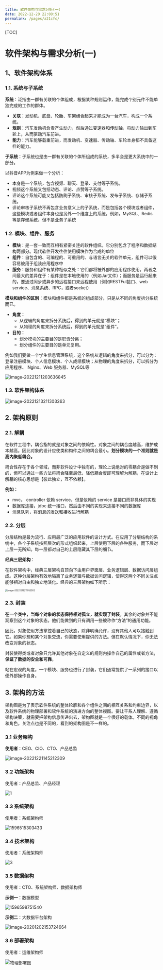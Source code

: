 ```yaml
---
title: 软件架构与需求分析(一)
date: 2022-12-20 22:00:51
permalink: /pages/a21cfc/
---
```

[TOC]

# 软件架构与需求分析(一)

## 1、软件架构体系

### 1.1. 系统与子系统

**系统**：泛指由一群有关联的个体组成，根据某种规则运作，能完成个别元件不能单独完成的工作的群体。

- **关联**：发动机、底盘、轮胎、车架组合起来才能成为一台汽车，构成一个系统。
- **规则**：汽车发动机负责产生动力，然后通过变速器和传动轴，将动力输出到车轮上，从而驱动汽车前进。
- **能力**：汽车能够载重前进，而发动机、变速器、传动轴、车轮本身都不具备这样的能力。

**子系统**：子系统也是由一群有关联的个体所组成的系统，多半会是更大系统中的一部分。

以抖音APP为例来做一个分析：

- 本身是一个系统，包含视频、聊天、登录、支付等子系统。
- 视频这个系统又包括动态、评论、点赞等子系统。
- 评论这个系统可能又包括防刷子系统、审核子系统、发布子系统、存储子系统。
- 评论审核子系统不再包含业务意义上的子系统，而是包括各个模块或者组件，这些模块或者组件本身也是另外一个维度上的系统。例如，MySQL、Redis 等是存储系统，但不是业务子系统

### 1.2. 模块、组件、服务

- **模块**：是一套一致而互相有紧密关连的软件组织。它分别包含了程序和数据结构两部分。现代软件开发往往使用模块作为合成的单位
- **组件**：自包含的、可编程的、可重用的、与语言无关的软件单元，组件可以很容易被用于组装应用程序中
- **服务**：服务和组件有某种相似之处：它们都将被外部的应用程序使用。两者之间最大的差异在于：组件是在本地使用的（例如Jar文件）；而服务是运行起来的，要通过同步或异步的远程接口来远程使用（例如RESTFul接口、web service、消息系统、RPC，或者socket）

**模块和组件的区别**：模块和组件都是系统的组成部分，只是从不同的角度拆分系统而已。

- **角度：**
  - 从逻辑的角度来拆分系统后，得到的单元就是“模块”；
  - 从物理的角度来拆分系统后，得到的单元就是“组件”。
- **目的：**
  - 划分模块的主要目的是职责分离；
  - 划分组件的主要目的是单元复用。

例如我们要做一个学生信息管理系统，这个系统从逻辑的角度来拆分，可以分为：登录注册模块、个人信息模块、个人成绩模块；从物理的角度来拆分，可以拆分为应用程序、 Nginx、Web 服务器、MySQL等

![image-20221211203636845](https://jpypyj-img-1310948243.cos.ap-guangzhou.myqcloud.com/202212112036011.png)

### 1.3. 软件架构体系

![image-20221213211303263](https://jpypyj-img-1310948243.cos.ap-guangzhou.myqcloud.com/202212132113356.png)

## 2. 架构原则

### 2.1. 解耦

在软件工程中，耦合指的就是对象之间的依赖性。对象之间的耦合度越高，维护成本越高。因此对象的设计应使类和构件之间的耦合最小。**划分模块的一个准则就是高内聚低耦合。**

耦合性存在于各个领域，而非软件设计中独有的，理论上说绝对的零耦合是做不到的，但可以通过一些方法将耦合降至最低，降低耦合度即可理解为解耦，在设计上解耦的核心思想是【彼此独立，互不依赖】。

**例如：**

- mvc， controller 依赖 service，但是依赖的 service 是接口而非具体的实现
- 数据库连接，jdbc 统一接口，然后由不同的实现来连接不同的数据库
- 消息队列，将消息的发送和接收进行解耦

### 2.2. 分层

分层结构是最为流行、应用最广泛的应用软件的设计方式。在应用了分层结构的系统中，各个子系统按照层次的形式组织起来，上层使用下层的各种服务，而下层对上层一无所知。每一层都对自己的上层隐藏其下层的细节。 

**经典三层架构**：

在软件架构中，经典三层架构自顶向下由用户界面层、业务逻辑层、数据访问层组成。这种分层架构有效地隔离了业务逻辑与数据访问逻辑，使得这两个不同关注点能够相对自由和独立地演化。经典的三层架构如下所示：

<img src="https://jpypyj-img-1310948243.cos.ap-guangzhou.myqcloud.com/202212132119056.png" alt="image-20221213211952002" style="zoom:50%;" />

### 2.3. 封装

**在一个类中，当每个对象的状态保持相对孤立，就实现了封装**。其余的对象并不能观察到这个对象的状态。他们能做到的只有调用一些被称作“方法”的通用功能。

因此，对象使用方法掌控着自己的状态，除非明确允许，没有其他人可以接触到它。如果你想和某个对象交流，你需要使用提供的方法。但在默认情况下，你无法改变对象的状态。

封装使得类或者对象只允许其他对象在自定义的规则内操作自己的属性或者方法，**保证了数据的安全和可靠**。

站在宏观的角度，一个模块、服务也进行了封装，它们通常提供了一系列的接口以便外部操作自身。

## 3. 架构的方法

架构图是为了表示软件系统的整体轮廓和各个组件之间的相互关系和约束边界，以及软件系统的物理部署和软件系统的演进方向的整体视图。要让干系人理解、遵循架构决策，就需要把架构信息传递出去，架构图就是一个很好的载体。不同的视角和角色，关注点也是不同的，看到的架构图是不一样的。   

### 3.1 业务架构

**使用者**：CEO、CIO、CTO、产品总监

![image-20221221145212309](https://jpypyj-img-1310948243.cos.ap-guangzhou.myqcloud.com/202212211452417.png)

### 3.2 功能架构

使用者：产品总监、产品经理

![1](https://jpypyj-img-1310948243.cos.ap-guangzhou.myqcloud.com/202212142053312.png)

### 3.3 系统架构

使用者：系统架构师

![1596515303433](https://jpypyj-img-1310948243.cos.ap-guangzhou.myqcloud.com/202212142054103.png) 

### 3.4 技术架构

使用者：系统架构师

![3](https://jpypyj-img-1310948243.cos.ap-guangzhou.myqcloud.com/202212142054105.png) 

### 3.5 数据架构

使用者：CTO、系统架构师、数据架构师

**示例一**：数据模型

![1596598751540](https://jpypyj-img-1310948243.cos.ap-guangzhou.myqcloud.com/202212142054107.png) 

**示例二**：大数据平台架构

![image-20201202153724664](https://jpypyj-img-1310948243.cos.ap-guangzhou.myqcloud.com/202212142054115.png) 

### 3.6 部署架构

使用者：运维架构师

![物理部署图](https://jpypyj-img-1310948243.cos.ap-guangzhou.myqcloud.com/202212142054119.png)